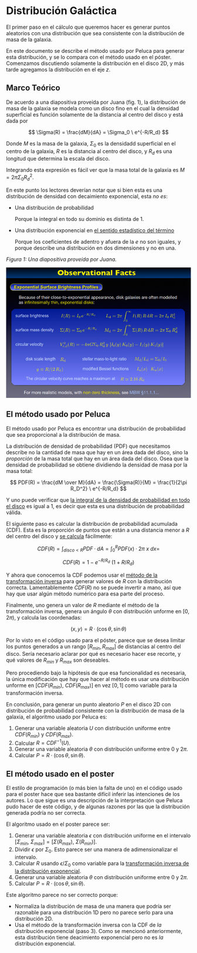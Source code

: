 # Distribución Galáctica

El primer paso en el cálculo que queremos hacer es generar puntos aleatorios con una distribución que sea
consistente con la distribución de masa de la galaxia.

En este documento se describe el método usado por Peluca para generar esta distribución, y se lo compara
con el método usado en el póster. Comenzamos discutiendo solamente la distribución en el disco 2D, y más tarde
agregamos la distribución en el eje $z$.

## Marco Teórico

De acuerdo a una diapositiva proveída por Juana (fig. 1), la distribución de masa de la galaxia se modela como
un disco fino en el cual la densidad superficial es función solamente de la distancia al centro del disco y está
dada por

$$ \Sigma(R) = \frac{dM}{dA} = \Sigma_0 \ e^{-R/R_d} $$

Donde $M$ es la masa de la galaxia, $\Sigma_0$ es la densidadd superficial en el centro de la galaxia, $R$ es la
distancia al centro del disco, y $R_d$ es una longitud que determina la escala del disco.

Integrando esta expresión es fácil ver que la masa total de la galaxia es $M = 2\pi \Sigma_0 R_d^2$.

En este punto los lectores deverían notar que si bien esta es una distribución de densidad con decaimiento exponencial,
esta *no es*:

- Una distribución de probabilidad

  Porque la integral en todo su dominio es distinta de 1.
  
- Una distribución exponencial en [el sentido estadístico del término](https://es.wikipedia.org/wiki/Distribuci%C3%B3n_exponencial)

  Porque los coeficientes de adentro y afuera de la $e$ no son iguales, y porque describe una distribución en dos dimensiones y no en una.


*Figura 1: Una diapositiva proveída por Juana.*

![Diapositiva](diapositiva.jpeg)

## El método usado por Peluca

El método usado por Peluca es encontrar una distribución de probabilidad que sea proporcional a la distribución de masa.

La distribución de densidad de probabilidad (PDF) que necesitamos describe no la cantidad de masa que hay en un área dada del
disco, sino la *proporción* de la masa total que hay en un área dada del disco. Osea que la densidad de probabilidad se obtiene
dividiendo la densidad de masa por la masa total:

$$ PDF(R) = \frac{dM \over M}{dA} = \frac{\Sigma(R)}{M} = \frac{1}{2\pi R_D^2} \ e^{-R/R_d} $$

Y uno puede verificar que [la integral de la densidad de probabilidad en todo el disco](https://www.wolframalpha.com/input?i=integral+of+exp%28-R%2Fa%29*2pi*R%2F%282pi*a%5E2%29+dR+from+0+to+inf)
es igual a 1, es decir que esta es una distribución de probabilidad válida.

El siguiente paso es calcular la distribución de probabilidad acumulada (CDF). Esta es la proporción de puntos que están
a una distancia menor a $R$ del centro del disco y [se calcula](https://www.wolframalpha.com/input?i=integral+of+x*exp%28-x%2Fa%29%2Fa%5E2+from+0+to+R) fácilmente:

$$ CDF(R) = \int_{disco < R} PDF · dA = \int_0^R PDF(x) · 2\pi\ x \ dx =  $$

$$ CDF(R) = 1- e^{-R/R_d}\ (1 + R/R_d) $$

Y ahora que conocemos la CDF podemos usar el [método de la transformación inversa](https://es.wikipedia.org/wiki/M%C3%A9todo_de_la_transformada_inversa)
para generar valores de $R$ con la distribución correcta. Lamentablemente $CDF(R)$ no se puede invertir a mano, así
que hay que usar algún método numérico para esa parte del proceso.

Finalmente, uno genera un valor de $R$ mediante el método de la transformación inversa, genera un ángulo
$\theta$ con distribución unforme en $[0, 2\pi)$, y calcula las coordenadas:

$$ (x, y) = R · (\cos{\theta}, \sin{\theta}) $$

Por lo visto en el código usado para el póster, parece que se desea limitar los puntos generados a un rango $[R_{min}, R_{max}]$ de
distancias al centro del disco. Sería necesario aclarar por qué es necesario hacer ese recorte, y qué valores de $R_{min}$ y $R_{max}$
son deseables.

Pero procediendo bajo la hipótesis de que esa funcionalidad es necesaria, la única modificación que hay que hacer al método es
usar una distribución unforme en $[CDF(R_{min}),\ CDF(R_{max})]$ en vez $[0, 1]$ como variable para la transformación inversa.

En conclusión, para generar un punto aleatorio $P$ en el disco 2D con distribución de probabilidad consistente con la 
distribución de masa de la galaxia, el algoritmo usado por Peluca es:

1. Generar una variable aleatoria $U$ con distribución uniforme entre $CDF(R_{min})$ y $CDF(R_{max})$.
2. Calcular $R = CDF^{-1}(U)$.
3. Generar una variable aleatoria $\theta$ con distribución uniforme entre $0$ y $2\pi$.
4. Calcular $P = R · (\cos{\theta}, \sin{\theta})$.

## El método usado en el poster

El estilo de programación (o más bien la falta de uno) en el código usado para el poster hace que sea bastante
difícil inferir las intenciones de los autores. Lo que sigue es una descripción de la interpretación que Peluca
pudo hacer de este código, y de algunas razones por las que la distribución generada podría no ser correcta.

El algoritmo usado en el poster parece ser:

1. Generar una variable aleatoria $\epsilon$ con distribución uniforme en el intervalo $[\Sigma_{min},\ \Sigma_{max}] = [\Sigma(R_{max}),\ \Sigma(R_{min})]$.
2. Dividir $\epsilon$ por $\Sigma_0$. Esto parece ser una manera de adimensionalizar el intervalo.
3. Calcular $R$ usando $\epsilon/\Sigma_0$ como variable para la [transformación inversa de la distribución exponencial](https://es.wikipedia.org/wiki/Distribuci%C3%B3n_exponencial#M%C3%A9todos_computacionales).
4. Generar una variable aleatoria $\theta$ con distribución uniforme entre $0$ y $2\pi$.
5. Calcular $P = R · (\cos{\theta}, \sin{\theta})$.

Este algoritmo parece no ser correcto porque:

- Normaliza la distribución de masa de una manera que podría ser razonable para una distribución 1D pero no parece serlo para una distribución 2D.
- Usa el método de la transformación inversa con la CDF de *la* distribución exponencial (paso 3). Como se mencionó anteriormente,
  esta distribución tiene deacimiento exponencial pero no es *la* distribución exponencial.
